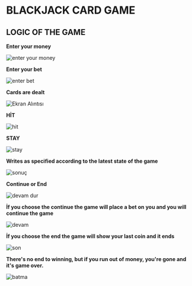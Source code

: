 #  BLACKJACK CARD GAME
## LOGIC OF THE GAME

**Enter your money**

![enter your money](https://user-images.githubusercontent.com/116388836/218526724-ea04f7c9-5e88-48ff-b4e6-9823a1e2a556.PNG)

**Enter your bet**

![enter bet](https://user-images.githubusercontent.com/116388836/218528154-bdedc085-6c9f-46f3-b58c-ac4c85517fe3.PNG)

**Cards are dealt**

![Ekran Alıntısı](https://user-images.githubusercontent.com/116388836/218527561-9da367e2-8ed9-4bc9-a400-1f8a5f699c62.PNG)

**HİT**

![hit](https://user-images.githubusercontent.com/116388836/218527783-8bd7659f-8a92-4fb7-bfce-65dd1fa9b3c3.PNG)

**STAY**

![stay](https://user-images.githubusercontent.com/116388836/218528532-c82ee303-6d34-4803-b5f2-e2ad050dcd62.PNG)

**Writes as specified according to the latest state of the game**

![sonuç](https://user-images.githubusercontent.com/116388836/218528936-fe50a784-6518-45b5-bbe6-ac2ed6f1ac42.PNG)

**Continue or End**

![devam dur](https://user-images.githubusercontent.com/116388836/218529736-ad6ce9d8-e156-4f53-a6bc-bd50eae70336.PNG)

**İf you choose the continue the game will place a bet on you and you will continue the game**

![devam](https://user-images.githubusercontent.com/116388836/218530414-814a8483-52fe-4f59-90c8-ca6296eaa81f.PNG)

**İf you choose the end the game will show your last coin and it ends**

![son](https://user-images.githubusercontent.com/116388836/218530820-8c88a689-23c1-4b5f-8ffb-1c52334a2fbb.PNG)

**There's no end to winning, but if you run out of money, you're gone and it's game over.**

![batma](https://user-images.githubusercontent.com/116388836/218531400-1371c6a3-4342-4001-ab6c-1021909730ed.PNG)
